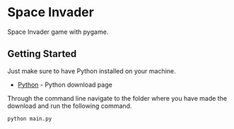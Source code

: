 # Space Invader

Space Invader game with pygame.


## Getting Started


Just make sure to have Python installed on your machine.


* [Python](https://www.python.org/downloads/) - Python download page


Through the command line navigate to the folder where you have made the download and run the following command.


```
python main.py
```
